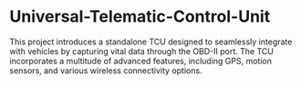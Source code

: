 # Universal-Telematic-Control-Unit
This project introduces a standalone TCU designed to seamlessly integrate with vehicles by capturing vital data through the OBD-II port. The TCU incorporates a multitude of advanced features, including GPS, motion sensors, and various wireless connectivity options.
